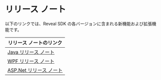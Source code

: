 # リリース ノート

以下のリンクでは、Reveal SDK の各バージョンに含まれる新機能および拡張機能です。

|**リリース ノートのリンク**    |
|---|
|  [Java リリース ノート](https://github.com/RevealBi/sdk-samples-java/blob/main/CHANGELOG.md) |
|  [WPF リリース ノート](https://help.revealbi.io/jp/wpf/release-notes.html) |
|  [ASP.Net リリース ノート](https://help.revealbi.io/jp/web/release-notes.html) |
